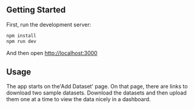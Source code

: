 ## Getting Started

First, run the development server:

```bash
npm install
npm run dev
```

And then open [http://localhost:3000](http://localhost:3000)

## Usage

The app starts on the'Add Dataset' page. On that page, there are links to download two sample datasets. Download the datasets and then upload them one at a time to view the data nicely in a dashboard.